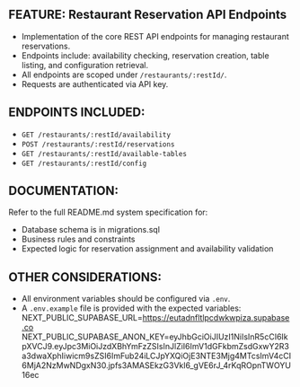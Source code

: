 ## FEATURE: Restaurant Reservation API Endpoints

* Implementation of the core REST API endpoints for managing restaurant reservations.
* Endpoints include: availability checking, reservation creation, table listing, and configuration retrieval.
* All endpoints are scoped under `/restaurants/:restId/`.
* Requests are authenticated via API key.

## ENDPOINTS INCLUDED:

* `GET /restaurants/:restId/availability`
* `POST /restaurants/:restId/reservations`
* `GET /restaurants/:restId/available-tables`
* `GET /restaurants/:restId/config`



## DOCUMENTATION:

Refer to the full README.md system specification for:

* Database schema is in migrations.sql
* Business rules and constraints
* Expected logic for reservation assignment and availability validation

## OTHER CONSIDERATIONS:

* All environment variables should be configured via `.env`.
* A `.env.example` file is provided with the expected variables:
NEXT_PUBLIC_SUPABASE_URL=https://eutadnfltlpcdwkwpiza.supabase.co
NEXT_PUBLIC_SUPABASE_ANON_KEY=eyJhbGciOiJIUzI1NiIsInR5cCI6IkpXVCJ9.eyJpc3MiOiJzdXBhYmFzZSIsInJlZiI6ImV1dGFkbmZsdGxwY2R3a3dwaXphIiwicm9sZSI6ImFub24iLCJpYXQiOjE3NTE3Mjg4MTcsImV4cCI6MjA2NzMwNDgxN30.jpfs3AMASEkzG3Vkl6_gVE6rJ_4rKqROpnTWOYU16ec


